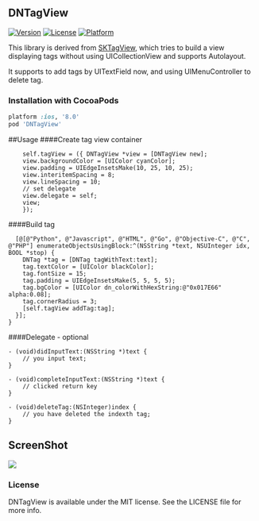 ## DNTagView

[![Version](https://img.shields.io/cocoapods/v/DNTagView.svg?style=flat-square)](http://cocoadocs.org/docsets/DNTagView)
[![License](https://img.shields.io/cocoapods/l/DNTagView.svg?style=flat-square)](http://cocoadocs.org/docsets/DNTagView)
[![Platform](https://img.shields.io/cocoapods/p/DNTagView.svg?style=flat-square)](http://cocoadocs.org/docsets/DNTagView)

This library is derived from [SKTagView](https://github.com/zsk425/SKTagView), which tries to build a view displaying tags without using UICollectionView and supports Autolayout.

It supports to add tags by UITextField now, and using UIMenuController to delete tag.

### Installation with CocoaPods

```ruby
platform :ios, '8.0'
pod 'DNTagView'
```

##Usage
####Create tag view container

```objc
	self.tagView = ({ DNTagView *view = [DNTagView new];
    view.backgroundColor = [UIColor cyanColor];
    view.padding = UIEdgeInsetsMake(10, 25, 10, 25);
    view.interitemSpacing = 8;
    view.lineSpacing = 10;
    // set delegate
    view.delegate = self;
    view;
    });
```

####Build tag

```
  [@[@"Python", @"Javascript", @"HTML", @"Go", @"Objective-C", @"C", @"PHP"] enumerateObjectsUsingBlock:^(NSString *text, NSUInteger idx, BOOL *stop) {
    DNTag *tag = [DNTag tagWithText:text];
    tag.textColor = [UIColor blackColor];
    tag.fontSize = 15;
    tag.padding = UIEdgeInsetsMake(5, 5, 5, 5);
    tag.bgColor = [UIColor dn_colorWithHexString:@"0x017E66" alpha:0.08];
    tag.cornerRadius = 3;
    [self.tagView addTag:tag];
  }];
}
```

####Delegate - optional
``` objc
- (void)didInputText:(NSString *)text {
    // you input text;
}

- (void)completeInputText:(NSString *)text {
	// clicked return key 
}

- (void)deleteTag:(NSInteger)index {
    // you have deleted the indexth tag;
}
```

## ScreenShot

![](https://raw.githubusercontent.com/dawnnnnn/DNTagView/master/screenshots/screenshot.gif)

### License

DNTagView is available under the MIT license. See the LICENSE file for more info.
